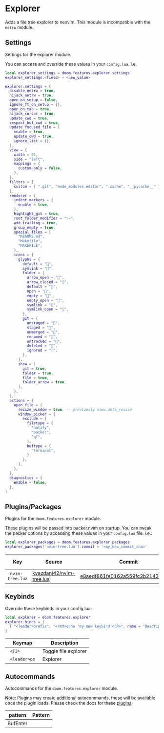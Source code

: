 # Explorer

Adds a file tree explorer to neovim.  This module is incompatible with
the `netrw` module.


## Settings

Settings for the explorer module.

You can access and override these values in your `config.lua`. I.e.
```lua
local explorer_settings = doom.features.explorer.settings
explorer_settings.<field> = <new_value>
```
```lua
explorer.settings = {
  disable_netrw = true,
  hijack_netrw = true,
  open_on_setup = false,
  ignore_ft_on_setup = {},
  open_on_tab = true,
  hijack_cursor = true,
  update_cwd = true,
  respect_buf_cwd = true,
  update_focused_file = {
    enable = true,
    update_cwd = true,
    ignore_list = {},
  },
  view = {
    width = 35,
    side = "left",
    mappings = {
      custom_only = false,
    },
  },
  filters = {
    custom = { ".git", "node_modules.editor", ".cache", "__pycache__" },
  },
  renderer = {
    indent_markers = {
      enable = true,
    },
    highlight_git = true,
    root_folder_modifier = ":~",
    add_trailing = true,
    group_empty = true,
    special_files = {
      "README.md",
      "Makefile",
      "MAKEFILE",
    },
    icons = {
      glyphs = {
        default = "",
        symlink = "",
        folder = {
          arrow_open = "",
          arrow_closed = "",
          default = "",
          open = "",
          empty = "",
          empty_open = "",
          symlink = "",
          symlink_open = "",
        },
        git = {
          unstaged = "",
          staged = "",
          unmerged = "",
          renamed = "",
          untracked = "",
          deleted = "",
          ignored = "◌",
        },
      },
      show = {
        git = true,
        folder = true,
        file = true,
        folder_arrow = true,
      },
    },
  },
  actions = {
    open_file = {
      resize_window = true, -- previously view.auto_resize
      window_picker = {
        exclude = {
          filetype = {
            "notify",
            "packer",
            "qf",
          },
          buftype = {
            "terminal",
          },
        },
      },
    },
  },
  diagnostics = {
    enable = false,
  },
}
```



## Plugins/Packages

Plugins for the `doom.features.explorer` module.

These plugins will be passed into packer.nvim on startup.  You can tweak
the packer options by accessing these values in your `config.lua` file.
i.e.:

```lua
local explorer_packages = doom.features.explorer.packages
explorer_packages['nvim-tree.lua'].commit = '<my_new_commit_sha>'
```

|           Key |                   Source |                            Commit | Is Lazy? |
| ------------- | ------------------------ | --------------------------------- | -------- |
| <code> nvim-tree.lua </code> | [kyazdani42/nvim-tree.lua](https://github.com/kyazdani42/nvim-tree.lua) | [e8aedf861fe0162a559fc2b214383c51c](https://github.com/kyazdani42/nvim-tree.lua/commit/7282f7de8aedf861fe0162a559fc2b214383c51c) |      ✅ |

## Keybinds

Override these keybinds in your config.lua:

```lua
local explorer = doom.features.explorer
explorer.binds = {
  { "<leader>prefix", "<cmd>echo 'my new keybind'<CR>", name = "Description for my new keybind" }
}
```

|     Keymap |          Description |
| ---------- | -------------------- |
| <code> &lt;F3&gt; </code> | Toggle file explorer |
| <code> &lt;leader&gt;oe </code> |             Explorer |

## Autocommands

Autocommands for the `doom.features.explorer` module.

Note: Plugins may create additional autocommands, these will be avaliable once
the plugin loads.  Please check the docs for these [plugins](#plugins-packages).

|  pattern | Pattern |
| -------- | ------- |
| BufEnter |
